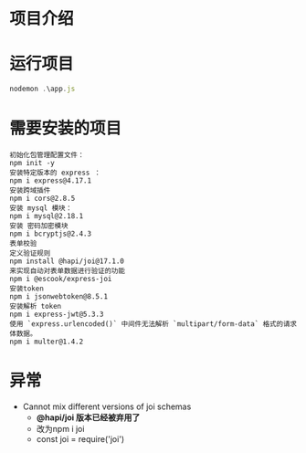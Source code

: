 # 项目介绍

# 运行项目

```js
nodemon .\app.js
```

# 需要安装的项目

```shell
初始化包管理配置文件：
npm init -y
安装特定版本的 express ：
npm i express@4.17.1
安装跨域插件
npm i cors@2.8.5
安装 mysql 模块：
npm i mysql@2.18.1
安装 密码加密模块
npm i bcryptjs@2.4.3
表单校验
定义验证规则
npm install @hapi/joi@17.1.0
来实现自动对表单数据进行验证的功能
npm i @escook/express-joi
安装token
npm i jsonwebtoken@8.5.1
安装解析 token
npm i express-jwt@5.3.3
使用 `express.urlencoded()` 中间件无法解析 `multipart/form-data` 格式的请求体数据。
npm i multer@1.4.2
```



# 异常

- Cannot mix different versions of joi schemas
  -  **@hapi/joi 版本已经被弃用了**
  - 改为npm i joi
  - const joi = require('joi')

